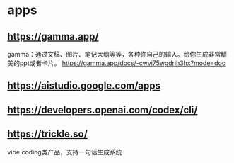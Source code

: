 # apps

## https://gamma.app/
gamma：通过文稿、图片、笔记大纲等等，各种你自己的输入。给你生成非常精美的ppt或者卡片。
https://gamma.app/docs/-cwvi75wgdrih3hx?mode=doc

## https://aistudio.google.com/apps


## https://developers.openai.com/codex/cli/


## https://trickle.so/
vibe coding类产品，支持一句话生成系统